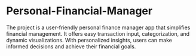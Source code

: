 # Personal-Financial-Manager
The project is a user-friendly personal finance manager app that simplifies financial management. It offers easy transaction input, categorization, and dynamic visualizations. With personalized insights, users can make informed decisions and achieve their financial goals.
